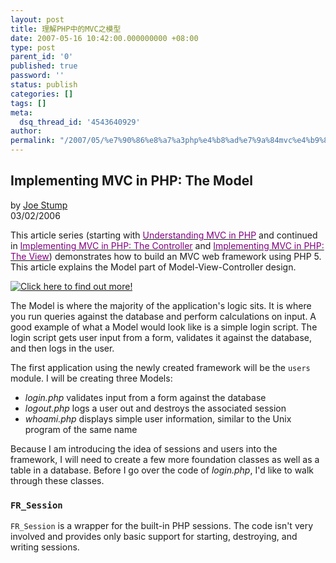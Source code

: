 ```yaml
---
layout: post
title: 理解PHP中的MVC之模型
date: 2007-05-16 10:42:00.000000000 +08:00
type: post
parent_id: '0'
published: true
password: ''
status: publish
categories: []
tags: []
meta:
  dsq_thread_id: '4543640929'
author: 
permalink: "/2007/05/%e7%90%86%e8%a7%a3php%e4%b8%ad%e7%9a%84mvc%e4%b9%8b%e6%a8%a1%e5%9e%8b.html"
---
```

## Implementing MVC in PHP: The Model

by [Joe Stump](http://www.onlamp.com/pub/au/1234)  
03/02/2006

This article series (starting with [<font color="#800080">Understanding MVC in PHP</font>](http://www.onlamp.com/pub/a/php/2005/09/15/mvc_intro.html) and continued in [<font color="#800080">Implementing MVC in PHP: The Controller</font>](http://www.onlamp.com/pub/a/php/2005/11/03/mvc_controller.html) and [<font color="#800080">Implementing MVC in PHP: The View</font>](http://www.onlamp.com/pub/a/php/2006/01/26/mvc_view.html)) demonstrates how to build an MVC web framework using PHP 5. This article explains the Model part of Model-View-Controller design.

[![Click here to find out more!](http://m1.2mdn.net/viewad/1319813/Rails07_general_336x280.jpg)](http://ad.doubleclick.net/click;h=v8/3554/0/0/%2a/u;94292064;1-0;0;14651468;4252-336/280;19939645/19957539/1;;~aopt=2/0/ff/0;~sscs=%3fhttp://conferences.oreillynet.com/rails/)

The Model is where the majority of the application's logic sits. It is where you run queries against the database and perform calculations on input. A good example of what a Model would look like is a simple login script. The login script gets user input from a form, validates it against the database, and then logs in the user.

The first application using the newly created framework will be the `users` module. I will be creating three Models:

- _login.php_ validates input from a form against the database
- _logout.php_ logs a user out and destroys the associated session
- _whoami.php_ displays simple user information, similar to the Unix program of the same name

Because I am introducing the idea of sessions and users into the framework, I will need to create a few more foundation classes as well as a table in a database. Before I go over the code of _login.php_, I'd like to walk through these classes.

### `FR_Session`

`FR_Session` is a wrapper for the built-in PHP sessions. The code isn't very involved and provides only basic support for starting, destroying, and writing sessions.

```

```

